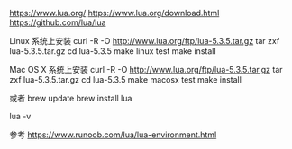 https://www.lua.org/
https://www.lua.org/download.html
https://github.com/lua/lua


Linux 系统上安装
curl -R -O http://www.lua.org/ftp/lua-5.3.5.tar.gz
tar zxf lua-5.3.5.tar.gz
cd lua-5.3.5
make linux test
make install


Mac OS X 系统上安装
curl -R -O http://www.lua.org/ftp/lua-5.3.5.tar.gz
tar zxf lua-5.3.5.tar.gz
cd lua-5.3.5
make macosx test
make install

或者
brew update
brew install lua


lua -v



参考
https://www.runoob.com/lua/lua-environment.html

